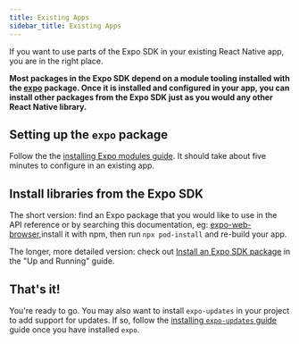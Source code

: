 ```yaml
---
title: Existing Apps
sidebar_title: Existing Apps
---
```


If you want to use parts of the Expo SDK in your existing React Native app, you are in the right place.

**Most packages in the Expo SDK depend on a module tooling installed with the [expo](https://github.com/expo/expo/tree/master/packages/expo) package. Once it is installed and configured in your app, you can install other packages from the Expo SDK just as you would any other React Native library.**

## Setting up the `expo` package

Follow the the [installing Expo modules guide](../bare/installing-expo-modules.md). It should take about five minutes to configure in an existing app.

## Install libraries from the Expo SDK

The short version: find an Expo package that you would like to use in the API reference or by searching this documentation, eg: [expo-web-browser](../versions/latest/sdk/webbrowser.md),install it with npm, then run `npx pod-install` and re-build your app.

The longer, more detailed version: check out [Install an Expo SDK package](hello-world.md#install-an-expo-sdk-package) in the "Up and Running" guide.

## That's it!

You're ready to go. You may also want to install `expo-updates` in your project to add support for updates. If so, follow the [installing `expo-updates` guide](../bare/installing-updates.md) guide once you have installed `expo`.
